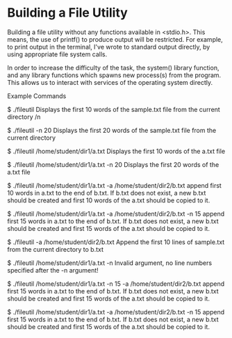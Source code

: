 # Building a File Utility
Building a file utility without any functions available in <stdio.h>. This means, the use of printf() to produce output will be restricted. For example, to print output in the terminal,  I've wrote to standard output directly, by using appropriate file system calls. 

In order to increase the difficulty of the task, the system() library function, and any library functions which spawns new process(s) from the program. This allows us to interact with services of the operating system directly. 


Example Commands

$ ./fileutil
Displays the first 10 words of the sample.txt file from the current directory /n

$ ./fileutil -n 20
Displays the first 20 words of the sample.txt file from the current directory

$ ./fileutil /home/student/dir1/a.txt
Displays the first 10 words of the a.txt file

$ ./fileutil /home/student/dir1/a.txt -n 20
Displays the first 20 words of the a.txt file

$ ./fileutil /home/student/dir1/a.txt -a /home/student/dir2/b.txt
append first 10 words in a.txt to the end of b.txt. If b.txt does not exist, a new b.txt should be created and first 10 words of the a.txt should be copied to it. 

$ ./fileutil /home/student/dir1/a.txt -a /home/student/dir2/b.txt -n 15
append first 15 words in a.txt to the end of b.txt. If b.txt does not exist, a new b.txt should be created and first 15 words of the a.txt should be copied to it. 

$ ./fileutil -a /home/student/dir2/b.txt
Append the first 10 lines of sample.txt from the current directory to b.txt
 
$ ./fileutil /home/student/dir1/a.txt -n
Invalid argument, no line numbers specified after the -n argument!

$ ./fileutil /home/student/dir1/a.txt -n 15 -a /home/student/dir2/b.txt
append first 15 words in a.txt to the end of b.txt. If b.txt does not exist, a new b.txt should be created and first 15 words of the a.txt should be copied to it.

$ ./fileutil /home/student/dir1/a.txt -a /home/student/dir2/b.txt -n 15
append first 15 words in a.txt to the end of b.txt. If b.txt does not exist, a new b.txt should be created and first 15 words of the a.txt should be copied to it.


